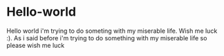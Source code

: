 # Hello-world
Hello world i'm trying to do someting with my miserable life. Wish me luck :). 
As i said before i'm trying to do something with my miserable life so please wish me luck

